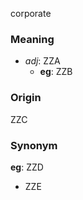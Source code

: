 corporate
### Meaning
+ _adj_: ZZA
	+ __eg__: ZZB

### Origin

ZZC

### Synonym

__eg__: ZZD

+ ZZE


